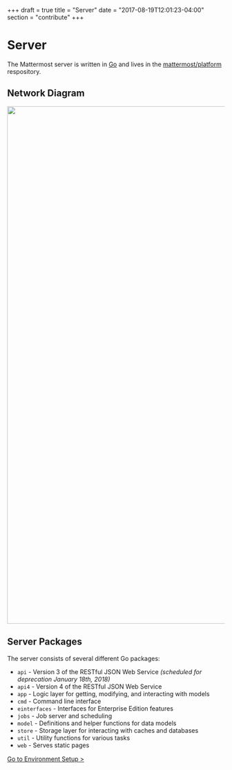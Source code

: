 +++
draft = true
title = "Server"
date = "2017-08-19T12:01:23-04:00"
section = "contribute"
+++

# Server

The Mattermost server is written in [Go](https://golang.org/) and lives in the [mattermost/platform](https://github.com/mattermost/platform) respository.

## Network Diagram

<img src="/img/mattermost-network.png" style="width: 1200px"/>

## Server Packages

The server consists of several different Go packages:

* `api` - Version 3 of the RESTful JSON Web Service *(scheduled for deprecation January 18th, 2018)*
* `api4` - Version 4 of the RESTful JSON Web Service
* `app` - Logic layer for getting, modifying, and interacting with models
* `cmd` - Command line interface
* `einterfaces` - Interfaces for Enterprise Edition features
* `jobs` - Job server and scheduling
* `model` - Definitions and helper functions for data models
* `store` - Storage layer for interacting with caches and databases
* `util` - Utility functions for various tasks
* `web` - Serves static pages

<div style="margin-top: 15px;">
<span class="pull-right"><a href="{{< contributeurl >}}/server/developer-setup/">Go to Environment Setup ></a></span>
</div>
<br/>
